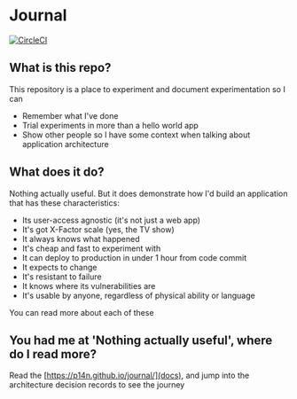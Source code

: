 Journal
=============

[![CircleCI](https://circleci.com/gh/p14n/journal/tree/develop.svg?style=svg)](https://circleci.com/gh/p14n/journal/tree/develop)

## What is this repo?

This repository is a place to experiment and document experimentation so I can

* Remember what I've done
* Trial experiments in more than a hello world app
* Show other people so I have some context when talking about application architecture

## What does it do?

Nothing actually useful.  But it does demonstrate how I'd build an application that has these characteristics:

* Its user-access agnostic (it's not just a web app)
* It's got X-Factor scale (yes, the TV show)
* It always knows what happened
* It's cheap and fast to experiment with
* It can deploy to production in under 1 hour from code commit
* It expects to change
* It's resistant to failure
* It knows where its vulnerabilities are
* It's usable by anyone, regardless of physical ability or language

You can read more about each of these 

## You had me at 'Nothing actually useful', where do I read more?

Read the [https://p14n.github.io/journal/](docs), and jump into the architecture decision records to see the journey
